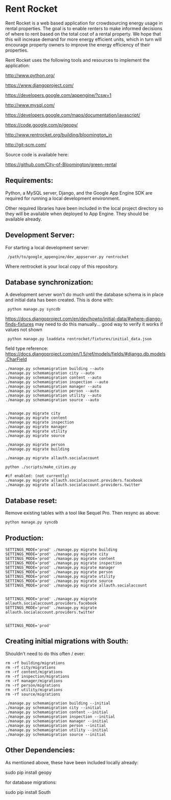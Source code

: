 Rent Rocket
============

Rent Rocket is a web based application for crowdsourcing energy usage in rental properties.  The goal is to enable renters to make informed decisions of where to rent based on the total cost of a rental property.  We hope that this will increase demand for more energy efficient units, which in turn will encourage property owners to improve the energy efficiency of their properties. 

Rent Rocket uses the following tools and resources to implement the application:

http://www.python.org/

https://www.djangoproject.com/

https://developers.google.com/appengine/?csw=1

http://www.mysql.com/

https://developers.google.com/maps/documentation/javascript/

https://code.google.com/p/geopy/

http://www.rentrocket.org/building/bloomington_in

http://git-scm.com/


Source code is available here:

https://github.com/City-of-Bloomington/green-rental

Requirements:
-----------------

Python, a MySQL server, Django, and the Google App Engine SDK are required for running a local development environment. 

Other required libraries have been included in the local project directory so they will be available when deployed to App Engine.  They should be available already. 

Development Server:
------------------------

For starting a local development server:

     /path/to/google_appengine/dev_appserver.py rentrocket

Where rentrocket is your local copy of this repository. 

Database synchronization:
----------------------------------

A development server won't do much until the database schema is in place and initial data has been created.  This is done with:

     python manage.py syncdb

https://docs.djangoproject.com/en/dev/howto/initial-data/#where-django-finds-fixtures
may need to do this manually... good way to verify it works if values not shown

     python manage.py loaddata rentrocket/fixtures/initial_data.json

field type reference:
https://docs.djangoproject.com/en/1.5/ref/models/fields/#django.db.models.CharField

    ./manage.py schemamigration building --auto
    ./manage.py schemamigration city --auto
    ./manage.py schemamigration content --auto
    ./manage.py schemamigration inspection --auto
    ./manage.py schemamigration manager --auto
    ./manage.py schemamigration person --auto
    ./manage.py schemamigration utility --auto
    ./manage.py schemamigration source --auto


    ./manage.py migrate city
    ./manage.py migrate content
    ./manage.py migrate inspection
    ./manage.py migrate manager
    ./manage.py migrate utility
    ./manage.py migrate source

    ./manage.py migrate person
    ./manage.py migrate building

    ./manage.py migrate allauth.socialaccount

    python ./scripts/make_cities.py

    #if enabled: (not currently)
    ./manage.py migrate allauth.socialaccount.providers.facebook
    ./manage.py migrate allauth.socialaccount.providers.twitter


Database reset:
----------------------------------

Remove existing tables with a tool like Sequel Pro.  Then resync as above:

    python manage.py syncdb


Production:
-------------------

    SETTINGS_MODE='prod' ./manage.py migrate building
    SETTINGS_MODE='prod' ./manage.py migrate city
    SETTINGS_MODE='prod' ./manage.py migrate content
    SETTINGS_MODE='prod' ./manage.py migrate inspection
    SETTINGS_MODE='prod' ./manage.py migrate manager
    SETTINGS_MODE='prod' ./manage.py migrate person
    SETTINGS_MODE='prod' ./manage.py migrate utility
    SETTINGS_MODE='prod' ./manage.py migrate source
    SETTINGS_MODE='prod' ./manage.py migrate allauth.socialaccount


    SETTINGS_MODE='prod' ./manage.py migrate allauth.socialaccount.providers.facebook
    SETTINGS_MODE='prod' ./manage.py migrate allauth.socialaccount.providers.twitter


    SETTINGS_MODE='prod' 


Creating initial migrations with South:
------------------------------------------

Shouldn't need to do this often / ever:

    rm -rf building/migrations
    rm -rf city/migrations
    rm -rf content/migrations
    rm -rf inspection/migrations
    rm -rf manager/migrations
    rm -rf person/migrations
    rm -rf utility/migrations
    rm -rf source/migrations

    ./manage.py schemamigration building --initial
    ./manage.py schemamigration city --initial
    ./manage.py schemamigration content --initial
    ./manage.py schemamigration inspection --initial
    ./manage.py schemamigration manager --initial
    ./manage.py schemamigration person --initial
    ./manage.py schemamigration utility --initial
    ./manage.py schemamigration source --initial



Other Dependencies:
-----------------------

As mentioned above, these have been included locally already:

   sudo pip install geopy

for database migrations:

   sudo pip install South


